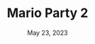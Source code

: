 ---
layout: n64
title: "Mario Party 2"
categories:
 - approved
 - n64
 - universal
 - safe
tags:
- board game
- mario
- mario party
series:
- mario
date: May 23, 2023
permalink: /games/mario-party-2/play/details
publisher: Nintendo
gid: mario-party-2
edition: us
---